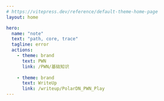 ```yaml
---
# https://vitepress.dev/reference/default-theme-home-page
layout: home

hero:
  name: "note"
  text: "path, core, trace"
  tagline: error
  actions:
    - theme: brand
      text: PWN
      link: /PWN/基础知识
      
    - theme: brand
      text: WriteUp
      link: /writeup/PolarDN_PWN_Play
---
```


